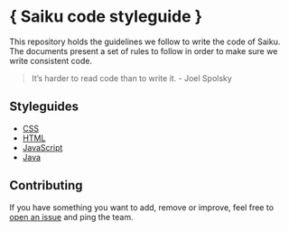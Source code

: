 # { Saiku code styleguide }

This repository holds the guidelines we follow to write the code of Saiku. The documents present a set of rules to follow in order to make sure we write consistent code.

> It’s harder to read code than to write it. - Joel Spolsky

## Styleguides

* [CSS](css/README.md)
* [HTML](html/README.md)
* [JavaScript](javascript/README.md)
* [Java](java/README.md)

## Contributing

If you have something you want to add, remove or improve, feel free to [open an issue](https://github.com/OSBI/saiku-styleguide/issues/new) and ping the team.
